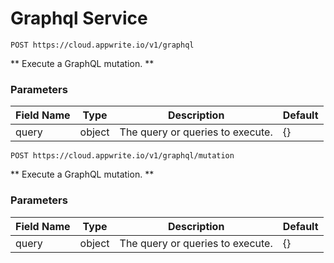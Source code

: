 # Graphql Service


```http request
POST https://cloud.appwrite.io/v1/graphql
```

** Execute a GraphQL mutation. **

### Parameters

| Field Name | Type | Description | Default |
| --- | --- | --- | --- |
| query | object | The query or queries to execute. | {} |


```http request
POST https://cloud.appwrite.io/v1/graphql/mutation
```

** Execute a GraphQL mutation. **

### Parameters

| Field Name | Type | Description | Default |
| --- | --- | --- | --- |
| query | object | The query or queries to execute. | {} |


